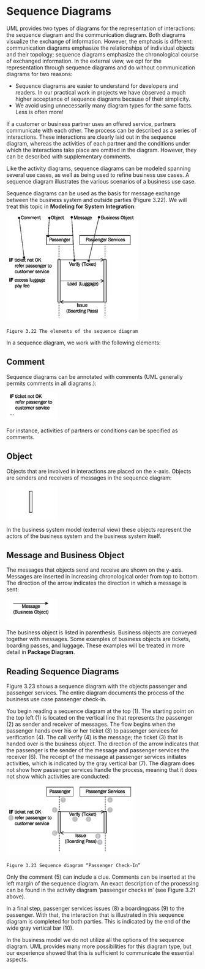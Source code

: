 # Sequence Diagrams

UML provides two types of diagrams for the representation of interactions: the sequence diagram and the communication diagram. Both diagrams visualize the exchange of information. However, the emphasis is different: communication diagrams emphasize the relationships of individual objects and their topology; sequence diagrams emphasize the chronological course of exchanged information. In the external view, we opt for the representation through sequence diagrams and do without communication diagrams for two reasons:

 * Sequence diagrams are easier to understand for developers and readers. In our practical work in projects we have observed a much higher acceptance of sequence diagrams because of their simplicity.
 * We avoid using unnecessarily many diagram types for the same facts. Less is often more!
 
If a customer or business partner uses an offered service, partners communicate with each other. The process can be described as a series of interactions. These interactions are clearly laid out in the sequence diagram, whereas the activities of each partner and the conditions under which the interactions take place are omitted in the diagram. However, they can be described with supplementary comments.

Like the activity diagrams, sequence diagrams can be modeled spanning several use cases, as well as being used to refine business use cases. A sequence diagram illustrates the various scenarios of a business use case.

Sequence diagrams can be used as the basis for message exchange between the business system and outside parties (Figure 3.22). We will treat this topic in <b>Modeling for System Integration</b>:

![Sequence](images/Sequence.jpg)

	Figure 3.22 The elements of the sequence diagram
	
In a sequence diagram, we work with the following elements:

## Comment

Sequence diagrams can be annotated with comments (UML generally permits comments in all diagrams.):

![Comment](images/Comment.jpg)

For instance, activities of partners or conditions can be specified as comments.

## Object

Objects that are involved in interactions are placed on the x-axis. Objects are senders and receivers of messages in the sequence diagram:

![Object](images/Object.jpg)

In the business system model (external view) these objects represent the actors of the business system and the business system itself.

## Message and Business Object

The messages that objects send and receive are shown on the y-axis. Messages are inserted in increasing chronological order from top to bottom. The direction of the arrow indicates the direction in which a message is sent:

![Message](images/Message.jpg)

The business object is listed in parenthesis. Business objects are conveyed together with messages. Some examples of business objects are tickets, boarding passes, and luggage. These examples will be treated in more detail in <b>Package Diagram</b>.

## Reading Sequence Diagrams

Figure 3.23 shows a sequence diagram with the objects passenger and passenger services. The entire diagram documents the process of the business use case passenger check-in.

You begin reading a sequence diagram at the top (1). The starting point on the top left (1) is located on the vertical line that represents the passenger (2) as sender and receiver of messages. The flow begins when the passenger hands over his or her ticket (3) to passenger services for verification (4). The call verify (4) is the message; the ticket (3) that is handed over is the business object. The direction of the arrow indicates that the passenger is the sender of the message and passenger services the receiver (6). The receipt of the message at passenger services initiates activities, which is indicated by the gray vertical bar (7). The diagram does not show how passenger services handle the process, meaning that it does not show which activities are conducted:

![Check_In](images/Check_In.jpg)

	Figure 3.23 Sequence diagram “Passenger Check-In”
	
Only the comment (5) can include a clue. Comments can be inserted at the left margin of the sequence diagram. An exact description of the processing can be found in the activity diagram ‘passenger checks in’ (see Figure 3.21 above).

In a final step, passenger services issues (8) a boardingpass (9) to the passenger. With that, the interaction that is illustrated in this sequence diagram is completed for both parties. This is indicated by the end of the wide gray vertical bar (10).

In the business model we do not utilize all the options of the sequence diagram. UML provides many more possibilities for this diagram type, but our experience showed that this is sufficient to communicate the essential aspects.


